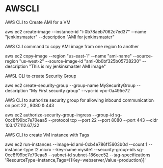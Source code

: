 # AWSCLI

AWS CLI to Create AMI for a VM

aws ec2 create-image --instance-id "i-0b78aeb7062c7ed37"  --name "jenkinsmaster" --description "AMI for jenkinsmaster"


AWS CLI command to copy AMI image from one region to another

 aws ec2 copy-image --region "us-east-1" --name "ami-name" --source-region "us-west-2" --source-image-id "ami-0b0bf325b05738230" --description "This is my jenkinsmaster AMI image"
 
 
 AWSL CLI to create Security Group

aws ec2 create-security-group --group-name MySecurityGroup --description "My First security group" --vpc-id vpc-0a495e72

AWS CLI to authorize security group for allowing inbound communication on port 22 , 8080 & 443

aws ec2 authorize-security-group-ingress --group-id sg-0cc8f99bc7e70eaa5 --protocol tcp --port 22 --port 8080 --port 443 --cidr 103.177.112.67/32

AWS CLI to create VM instance with Tags

aws ec2 run-instances --image-id ami-0cb4e786f15603b0d --count 1 --instance-type t2.micro --key-name mysite1 --security-group-ids sg-0cc8f99bc7e70eaa5 --subnet-id subnet-186eec52 --tag-specifications 'ResourceType=instance,Tags=[{Key=webserver,Value=production}]'
